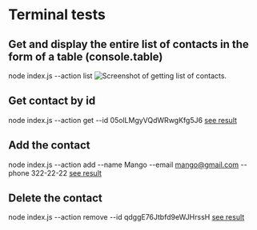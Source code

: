 # Terminal tests

## Get and display the entire list of contacts in the form of a table (console.table)
node index.js --action list
![Screenshot of getting list of contacts.](https://i.ibb.co/qkgKGsd/1.png)

## Get contact by id
node index.js --action get --id 05olLMgyVQdWRwgKfg5J6
[see result]()

## Add the contact
node index.js --action add --name Mango --email mango@gmail.com --phone 322-22-22
[see result]()

## Delete the contact
node index.js --action remove --id qdggE76Jtbfd9eWJHrssH
[see result]()
